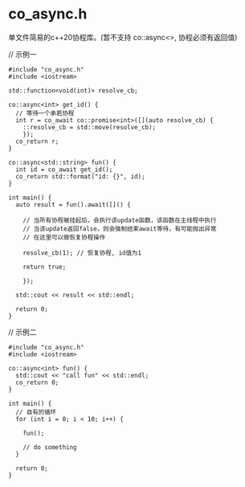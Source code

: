 # co_async.h
单文件简易的c++20协程库。(暂不支持 co::async<>, 协程必须有返回值)


// 示例一

    #include "co_async.h"
    #include <iostream>

    std::function<void(int)> resolve_cb;

    co::async<int> get_id() {
      // 等待一个承若协程
      int r = co_await co::promise<int>([](auto resolve_cb) {
        ::resolve_cb = std::move(resolve_cb);
        });
      co_return r;
    }

    co::async<std::string> fun() {
      int id = co_await get_id();
      co_return std::format("id: {}", id);
    }

    int main() {
      auto result = fun().await([]() {

        // 当所有协程被挂起后，会执行该update函数，该函数在主线程中执行
        // 当该update返回false，则会强制结束await等待，有可能抛出异常
        // 在这里可以做恢复协程操作

        resolve_cb(1); // 恢复协程, id值为1

        return true;

        });

      std::cout << result << std::endl;

      return 0;
    }


// 示例二

    #include "co_async.h"
    #include <iostream>

    co::async<int> fun() {
      std::cout << "call fun" << std::endl;
      co_return 0;
    }

    int main() {
      // 自有的循环
      for (int i = 0; i < 10; i++) {

        fun();

        // do something
      }

      return 0;
    }

